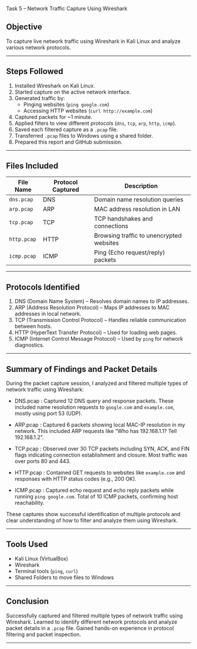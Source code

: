 Task 5 – Network Traffic Capture Using Wireshark

##  Objective
To capture live network traffic using Wireshark in Kali Linux and analyze various network protocols.

---

##  Steps Followed

1. Installed Wireshark on Kali Linux.
2. Started capture on the active network interface.
3. Generated traffic by:
   - Pinging websites (`ping google.com`)
   - Accessing HTTP websites (`curl http://example.com`)
4. Captured packets for ~1 minute.
5. Applied filters to view different protocols (`dns`, `tcp`, `arp`, `http`, `icmp`).
6. Saved each filtered capture as a `.pcap` file.
7. Transferred `.pcap` files to Windows using a shared folder.
8. Prepared this report and GitHub submission.

---

##  Files Included

| File Name    | Protocol Captured | Description                        |
|--------------|--------------------|------------------------------------|
| `dns.pcap`   | DNS                | Domain name resolution queries     |
| `arp.pcap`   | ARP                | MAC address resolution in LAN      |
| `tcp.pcap`   | TCP                | TCP handshakes and connections     |
| `http.pcap`  | HTTP               | Browsing traffic to unencrypted websites |
| `icmp.pcap`  | ICMP               | Ping (Echo request/reply) packets  |

---

##  Protocols Identified

1. DNS (Domain Name System) – Resolves domain names to IP addresses.
2. ARP (Address Resolution Protocol) – Maps IP addresses to MAC addresses in local network.
3. TCP (Transmission Control Protocol) – Handles reliable communication between hosts.
4. HTTP (HyperText Transfer Protocol) – Used for loading web pages.
5. ICMP (Internet Control Message Protocol) – Used by `ping` for network diagnostics.

---

## Summary of Findings and Packet Details

During the packet capture session, I analyzed and filtered multiple types of network traffic using Wireshark:

- DNS.pcap : Captured 12 DNS query and response packets. These included name resolution requests to `google.com` and `example.com`, mostly using port 53 (UDP).
  
- ARP.pcap : Captured 6 packets showing local MAC-IP resolution in my network. This included ARP requests like “Who has 192.168.1.1? Tell 192.168.1.2”.
  
- TCP.pcap : Observed over 30 TCP packets including SYN, ACK, and FIN flags indicating connection establishment and closure. Most traffic was over ports 80 and 443.
  
- HTTP.pcap : Contained GET requests to websites like `example.com` and responses with HTTP status codes (e.g., 200 OK).
  
- ICMP.pcap : Captured echo request and echo reply packets while running `ping google.com`. Total of 10 ICMP packets, confirming host reachability.

These captures show successful identification of multiple protocols and clear understanding of how to filter and analyze them using Wireshark.

---

##  Tools Used

- Kali Linux (VirtualBox)
- Wireshark
- Terminal tools (`ping`, `curl`)
- Shared Folders to move files to Windows

---

## Conclusion

Successfully captured and filtered multiple types of network traffic using Wireshark. Learned to identify different network protocols and analyze packet details in a `.pcap` file. Gained hands-on experience in protocol filtering and packet inspection.

---

